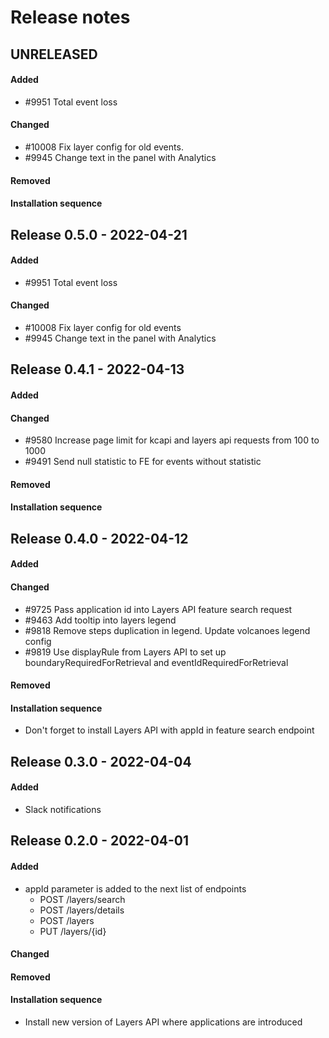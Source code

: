 # Release notes

## UNRELEASED

#### Added
- #9951 Total event loss 

#### Changed
- #10008 Fix layer config for old events.
- #9945 Change text in the panel with Analytics

#### Removed

#### Installation sequence



## Release 0.5.0 - 2022-04-21

#### Added
- #9951 Total event loss 

#### Changed
- #10008 Fix layer config for old events
- #9945 Change text in the panel with Analytics



## Release 0.4.1 - 2022-04-13

#### Added

#### Changed
- #9580 Increase page limit for kcapi and layers api requests from 100 to 1000
- #9491 Send null statistic to FE for events without statistic 

#### Removed

#### Installation sequence



## Release 0.4.0 - 2022-04-12

#### Added

#### Changed
- #9725 Pass application id into Layers API feature search request
- #9463 Add tooltip into layers legend
- #9818 Remove steps duplication in legend. Update volcanoes legend config 
- #9819 Use displayRule from Layers API to set up boundaryRequiredForRetrieval and eventIdRequiredForRetrieval

#### Removed

#### Installation sequence
- Don't forget to install Layers API with appId in feature search endpoint 



## Release 0.3.0 - 2022-04-04

#### Added
- Slack notifications



## Release 0.2.0 - 2022-04-01

#### Added
- appId parameter is added to the next list of endpoints
  - POST /layers/search
  - POST /layers/details
  - POST /layers
  - PUT /layers/{id}

#### Changed

#### Removed

#### Installation sequence
- Install new version of Layers API where applications are introduced